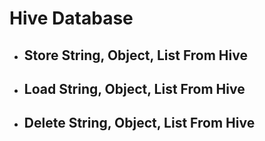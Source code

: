 # Hive Database

- ## Store String, Object, List From Hive
- ## Load  String, Object, List From Hive
- ## Delete  String, Object, List From Hive